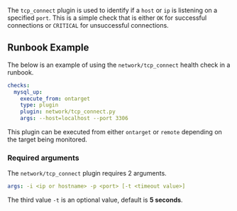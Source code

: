 The `tcp_connect` plugin is used to identify if a `host` or `ip` is listening on a specified `port`. This is a simple check that is either `OK` for successful connections or `CRITICAL` for unsuccessful connections.

## Runbook Example

The below is an example of using the `network/tcp_connect` health check in a runbook.

```yaml
checks:
  mysql_up:
    execute_from: ontarget
    type: plugin
    plugin: network/tcp_connect.py
    args: --host=localhost --port 3306
```

This plugin can be executed from either `ontarget` or `remote` depending on the target being monitored.

### Required arguments

The `network/tcp_connect` plugin requires 2 arguments.

```yaml
args: -i <ip or hostname> -p <port> [-t <timeout value>]
```

The third value `-t` is an optional value, default is **5 seconds**.
